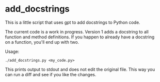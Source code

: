 # add_docstrings

This is a little script that uses gpt to add docstrings to Python code.

The current code is a work in progress. Version 1 adds a docstring to all
function and method definitions. If you happen to already have a docstring on a
function, you'll end up with two.

Usage:

    ./add_docstrings.py <my_code.py>

This prints output to stdout and does not edit the original file. This way you
can run a diff and see if you like the changes.
